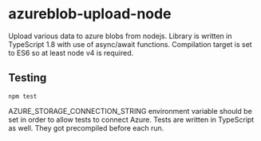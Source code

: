 # azureblob-upload-node
Upload various data to azure blobs from nodejs. Library is written in TypeScript 1.8 with use of async/await functions. Compilation target is set to ES6 so at least node v4 is required.

## Testing
```
npm test
```
AZURE_STORAGE_CONNECTION_STRING environment variable should be set in order to allow tests to connect Azure.
Tests are written in TypeScript as well. They got precompiled before each run.
